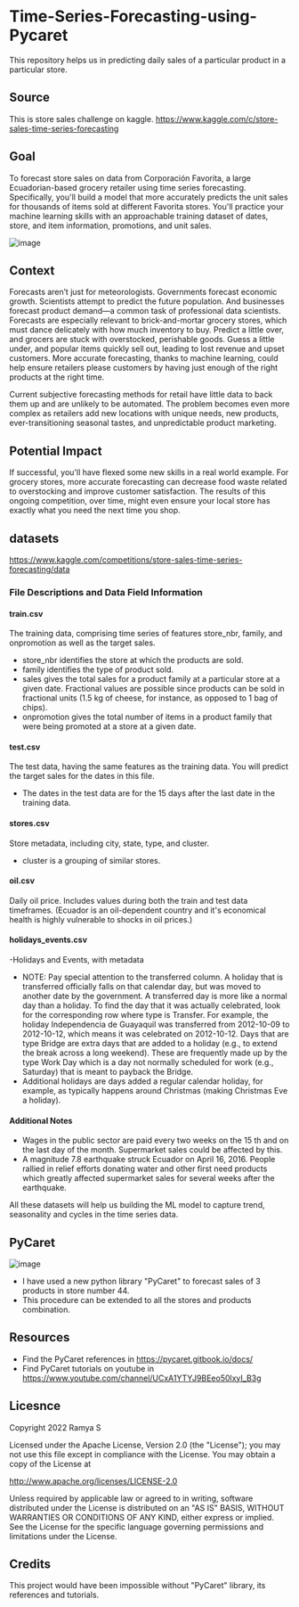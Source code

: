# Time-Series-Forecasting-using-Pycaret

This repository helps us in predicting daily sales of a particular product in a particular store.

## Source
 
 This is store sales challenge on kaggle.
 https://www.kaggle.com/c/store-sales-time-series-forecasting
 
 ## Goal
 
To forecast store sales on data from Corporación Favorita, a large Ecuadorian-based grocery retailer using time series forecasting.
Specifically, you'll build a model that more accurately predicts the unit sales for thousands of items sold at different Favorita stores. You'll practice your machine learning skills with an approachable training dataset of dates, store, and item information, promotions, and unit sales.


![image](https://user-images.githubusercontent.com/45202209/163094220-04a51df9-1cdc-4df8-948b-d0d9ddb08f59.png)

 
## Context
 
Forecasts aren’t just for meteorologists. Governments forecast economic growth. Scientists attempt to predict the future population. And businesses forecast product demand—a common task of professional data scientists. Forecasts are especially relevant to brick-and-mortar grocery stores, which must dance delicately with how much inventory to buy. Predict a little over, and grocers are stuck with overstocked, perishable goods. Guess a little under, and popular items quickly sell out, leading to lost revenue and upset customers. More accurate forecasting, thanks to machine learning, could help ensure retailers please customers by having just enough of the right products at the right time.

Current subjective forecasting methods for retail have little data to back them up and are unlikely to be automated. The problem becomes even more complex as retailers add new locations with unique needs, new products, ever-transitioning seasonal tastes, and unpredictable product marketing.


## Potential Impact

If successful, you'll have flexed some new skills in a real world example. For grocery stores, more accurate forecasting can decrease food waste related to overstocking and improve customer satisfaction. The results of this ongoing competition, over time, might even ensure your local store has exactly what you need the next time you shop.


## datasets

https://www.kaggle.com/competitions/store-sales-time-series-forecasting/data

### File Descriptions and Data Field Information
#### train.csv
The training data, comprising time series of features store_nbr, family, and onpromotion as well as the target sales.
- store_nbr identifies the store at which the products are sold.
- family identifies the type of product sold.
- sales gives the total sales for a product family at a particular store at a given date. Fractional values are possible since products can be sold in fractional units (1.5 kg of cheese, for instance, as opposed to 1 bag of chips).
- onpromotion gives the total number of items in a product family that were being promoted at a store at a given date.

#### test.csv
The test data, having the same features as the training data. You will predict the target sales for the dates in this file.
- The dates in the test data are for the 15 days after the last date in the training data.

#### stores.csv
Store metadata, including city, state, type, and cluster.
- cluster is a grouping of similar stores.

#### oil.csv
Daily oil price. Includes values during both the train and test data timeframes. (Ecuador is an oil-dependent country and it's economical health is highly vulnerable to shocks in oil prices.)

#### holidays_events.csv
-Holidays and Events, with metadata

- NOTE: Pay special attention to the transferred column. A holiday that is transferred officially falls on that calendar day, but was moved to another date by the government. A transferred day is more like a normal day than a holiday. To find the day that it was actually celebrated, look for the corresponding row where type is Transfer. For example, the holiday Independencia de Guayaquil was transferred from 2012-10-09 to 2012-10-12, which means it was celebrated on 2012-10-12. Days that are type Bridge are extra days that are added to a holiday (e.g., to extend the break across a long weekend). These are frequently made up by the type Work Day which is a day not normally scheduled for work (e.g., Saturday) that is meant to payback the Bridge.
- Additional holidays are days added a regular calendar holiday, for example, as typically happens around Christmas (making Christmas Eve a holiday).

#### Additional Notes
- Wages in the public sector are paid every two weeks on the 15 th and on the last day of the month. Supermarket sales could be affected by this.
- A magnitude 7.8 earthquake struck Ecuador on April 16, 2016. People rallied in relief efforts donating water and other first need products which greatly affected supermarket sales for several weeks after the earthquake.

All these datasets will help us building the ML model to capture trend, seasonality and cycles in the time series data.


## PyCaret
![image](https://user-images.githubusercontent.com/45202209/163095073-b6b2597c-28f1-4e8b-bf0a-68d1b4cf4569.png)
- I have used a new python library "PyCaret" to forecast sales of 3 products in store number 44. 
- This procedure can be extended to all the stores and products combination.


## Resources
- Find the PyCaret references in https://pycaret.gitbook.io/docs/
- Find PyCaret tutorials on youtube in https://www.youtube.com/channel/UCxA1YTYJ9BEeo50lxyI_B3g

## Licesnce

Copyright 2022 Ramya S

Licensed under the Apache License, Version 2.0 (the "License"); you may not use this file except in compliance with the License. You may obtain a copy of the License at

http://www.apache.org/licenses/LICENSE-2.0

Unless required by applicable law or agreed to in writing, software distributed under the License is distributed on an "AS IS" BASIS, WITHOUT WARRANTIES OR CONDITIONS OF ANY KIND, either express or implied. See the License for the specific language governing permissions and limitations under the License.


## Credits
This project would have been impossible without "PyCaret" library, its references and tutorials.


